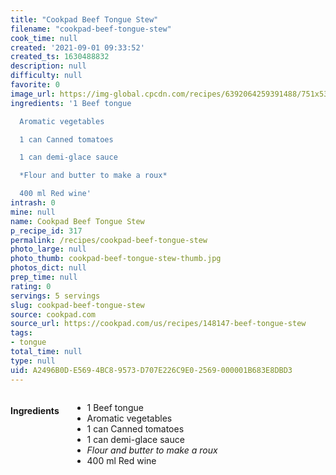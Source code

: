 ```yaml
---
title: "Cookpad Beef Tongue Stew"
filename: "cookpad-beef-tongue-stew"
cook_time: null
created: '2021-09-01 09:33:52'
created_ts: 1630488832
description: null
difficulty: null
favorite: 0
image_url: https://img-global.cpcdn.com/recipes/6392064259391488/751x532cq70/beef-tongue-stew-recipe-main-photo.jpg
ingredients: '1 Beef tongue

  Aromatic vegetables

  1 can Canned tomatoes

  1 can demi-glace sauce

  *Flour and butter to make a roux*

  400 ml Red wine'
intrash: 0
mine: null
name: Cookpad Beef Tongue Stew
p_recipe_id: 317
permalink: /recipes/cookpad-beef-tongue-stew
photo_large: null
photo_thumb: cookpad-beef-tongue-stew-thumb.jpg
photos_dict: null
prep_time: null
rating: 0
servings: 5 servings
slug: cookpad-beef-tongue-stew
source: cookpad.com
source_url: https://cookpad.com/us/recipes/148147-beef-tongue-stew
tags:
- tongue
total_time: null
type: null
uid: A2496B0D-E569-4BC8-9573-D707E226C9E0-2569-000001B683E8DBD3
---
```

<div class="large-8 medium-7 columns" id="writeup">	</div><!-- #writeup -->
</div><!-- #row-one -->
<div class="row" id="row-two">	<div class="medium-4 small-5 columns" id="ingredients"><h4>Ingredients</h4><div class="box box-ingredients content"><ul>
<li>1 Beef tongue</li>
<li>Aromatic vegetables</li>
<li>1 can Canned tomatoes</li>
<li>1 can demi-glace sauce</li>
<li><em>Flour and butter to make a roux</em></li>
<li>400 ml Red wine</li>
</ul>
</div>	</div>	<div class="medium-6 small-7 columns" id="directions">	</div>